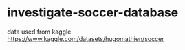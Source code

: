 # investigate-soccer-database
data used from kaggle 
https://www.kaggle.com/datasets/hugomathien/soccer
